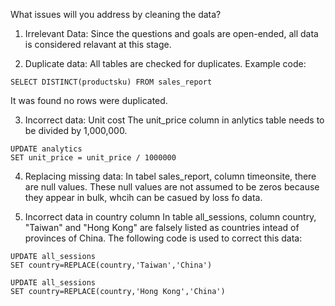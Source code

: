 What issues will you address by cleaning the data?

1. Irrelevant Data: 
  Since the questions and goals are open-ended, all data is considered relavant at this stage. 

2. Duplicate data:
  All tables are checked for duplicates. Example code:
  ```
  SELECT DISTINCT(productsku) FROM sales_report
  ```
  It was found no rows were duplicated. 


3. Incorrect data: Unit cost 
  The unit_price column in anlytics table needs to be divided by 1,000,000.

  ```
  UPDATE analytics
  SET unit_price = unit_price / 1000000
  ```

4. Replacing missing data:
  In tabel sales_report, column timeonsite, there are null values. 
  These null values are not assumed to be zeros because they appear in bulk, whcih can be casued by loss fo data.
 

5. Incorrect data in country column
  In table all_sessions, column country, "Taiwan" and "Hong Kong" are falsely listed as countries intead of provinces of China. The following code is used to     correct this data:
  ```
  UPDATE all_sessions
  SET country=REPLACE(country,'Taiwan','China')
  ```
  ```
  UPDATE all_sessions
  SET country=REPLACE(country,'Hong Kong','China')
  ```
